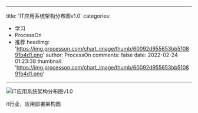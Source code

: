 
---
title: 'IT应用系统架构分布图v1.0'
categories: 
 - 学习
 - ProcessOn
 - 推荐
headimg: 'https://img.processon.com/chart_image/thumb/60092d955653bb510891b4d1.png'
author: ProcessOn
comments: false
date: 2022-02-24 01:23:38
thumbnail: 'https://img.processon.com/chart_image/thumb/60092d955653bb510891b4d1.png'
---

<div>   
<img class="thumb" alt="IT应用系统架构分布图v1.0" src="https://img.processon.com/chart_image/thumb/60092d955653bb510891b4d1.png" referrerpolicy="no-referrer">
<p>it行业，应用部署架构图</p>  
</div>
            
